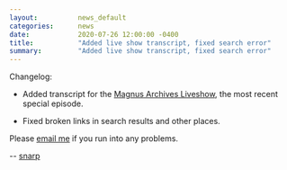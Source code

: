 ```yaml
---
layout:          news_default
categories:      news
date:            2020-07-26 12:00:00 -0400
title:           "Added live show transcript, fixed search error"
summary:         "Added live show transcript, fixed search error"
---
```


Changelog:

* Added transcript for the [Magnus Archives Liveshow]({{site.baseurl}}/special/17601-liveshow.html), the most recent special episode.

* Fixed broken links in search results and other places.

Please [email me](mailto:snarp@snarp.work) if you run into any problems.

-- [snarp](http://snarp.tumblr.com/)